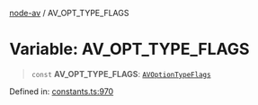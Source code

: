 [node-av](../globals.md) / AV\_OPT\_TYPE\_FLAGS

# Variable: AV\_OPT\_TYPE\_FLAGS

> `const` **AV\_OPT\_TYPE\_FLAGS**: [`AVOptionTypeFlags`](../type-aliases/AVOptionTypeFlags.md)

Defined in: [constants.ts:970](https://github.com/seydx/av/blob/f8631fc881b394300b1479f511d55cf1c370a87f/src/constants/constants.ts#L970)
